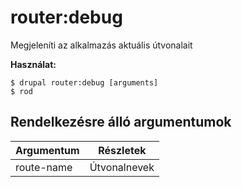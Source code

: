 # router:debug
Megjeleníti az alkalmazás aktuális útvonalait

**Használat:**
```
$ drupal router:debug [arguments]
$ rod  
```

## Rendelkezésre álló argumentumok
Argumentum | Részletek
---------|-------------
route-name | Útvonalnevek
